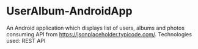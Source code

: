 # UserAlbum-AndroidApp
An Android application which displays list of users, albums and photos consuming API from https://jsonplaceholder.typicode.com/. 
Technologies used: REST API

